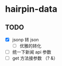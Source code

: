 # hairpin-data


## TODO

- [x] jsonp 转 json
    - [ ] 优雅的转化
- [ ] 统一下新闻 api 参数
- [ ] get 方法接参数 （? &）

